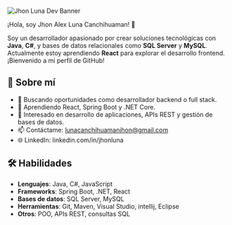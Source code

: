 ![Jhon Luna Dev Banner](https://cdn.leonardo.ai/users/de9169b8-8bea-46c5-bcdf-19771b8eea2f/generations/f7f1ee72-5f2d-4d68-815a-a78a912b834c/Leonardo_Phoenix_10_crea_un_banner_de_programador_que_que_hai_2.jpg) 
 


 
 ¡Hola, soy Jhon Alex Luna Canchihuaman! 👋

Soy un desarrollador apasionado por crear soluciones tecnológicas con **Java**, **C#**, y bases de datos relacionales como **SQL Server** y **MySQL**. Actualmente estoy aprendiendo **React** para explorar el desarrollo frontend. ¡Bienvenido a mi perfil de GitHub!

## 🚀 Sobre mí

- 💼 Buscando oportunidades como desarrollador backend o full stack.
- 🌱 Aprendiendo React, Spring Boot y .NET Core.
- 🎯 Interesado en desarrollo de aplicaciones, APIs REST y gestión de bases de datos.
- 📫 Contáctame: lunacanchihuamanjhon@gmail.com 
- 🌐 LinkedIn: linkedin.com/in/jhonluna

## 🛠️ Habilidades

- **Lenguajes**: Java, C#, JavaScript
- **Frameworks**: Spring Boot, .NET, React 
- **Bases de datos**: SQL Server, MySQL
- **Herramientas**: Git, Maven, Visual Studio, intellij, Eclipse
- **Otros**: POO, APIs REST, consultas SQL
